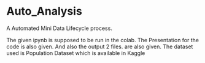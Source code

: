 # Auto_Analysis
A Automated Mini Data Lifecycle process.

The given ipynb is supposed to be run in the colab.
The Presentation for the code is also given.
And also the output 2 files. are also given.
The dataset used is Population Dataset which is available in Kaggle
